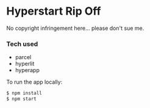 
# Hyperstart Rip Off
No copyright infringement here... please don't sue me.

### Tech used
  - parcel
  - hyperlit
  - hyperapp



To run the app locally:

```sh
$ npm install
$ npm start
```
